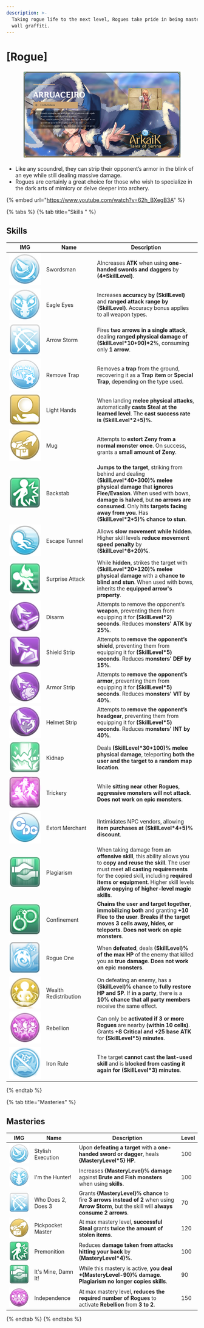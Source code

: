 ```yaml
---
description: >-
  Taking rogue life to the next level, Rogues take pride in being masters of
  wall graffiti.
---
```


# \[Rogue]

<figure><img src="../../.gitbook/assets/700px-1Arruaceiro.png" alt=""><figcaption></figcaption></figure>

* Like any scoundrel, they can strip their opponent’s armor in the blink of an eye while still dealing massive damage.
* Rogues are certainly a great choice for those who wish to specialize in the dark arts of mimicry or delve deeper into archery.

{% embed url="https://www.youtube.com/watch?v=62h_BXegB3A" %}

{% tabs %}
{% tab title="Skills " %}
## **Skills**

<table><thead><tr><th width="84">IMG</th><th width="120">Name</th><th>Description</th></tr></thead><tbody><tr><td><img src="../../.gitbook/assets/2a (1).png" alt=""></td><td>Swordsman</td><td>AIncreases <strong>ATK</strong> when using <strong>one-handed swords and daggers</strong> by <strong>(4*SkillLevel)</strong>.</td></tr><tr><td><img src="../../.gitbook/assets/44a (1).png" alt=""></td><td>Eagle Eyes</td><td>Increases <strong>accuracy by (SkillLevel)</strong> and <strong>ranged attack range by (SkillLevel)</strong>. Accuracy bonus applies to all weapon types.</td></tr><tr><td><img src="../../.gitbook/assets/46a (1).png" alt=""></td><td>Arrow Storm</td><td>Fires <strong>two arrows in a single attack</strong>, dealing <strong>ranged physical damage of (SkillLevel*10+90)*2%</strong>, consuming only <strong>1 arrow</strong>.</td></tr><tr><td><img src="../../.gitbook/assets/124a (1).png" alt=""></td><td>Remove Trap</td><td>Removes a <strong>trap</strong> from the ground, recovering it as a <strong>Trap item</strong> or <strong>Special Trap</strong>, depending on the type used.</td></tr><tr><td><img src="../../.gitbook/assets/210a.png" alt=""></td><td>Light Hands</td><td>When landing <strong>melee physical attacks</strong>, automatically <strong>casts Steal at the learned level</strong>. The <strong>cast success rate is (SkillLevel*2+5)%</strong>.</td></tr><tr><td><img src="../../.gitbook/assets/50a (1).png" alt=""></td><td>Mug</td><td>Attempts to <strong>extort Zeny from a normal monster once</strong>. On success, grants a <strong>small amount of Zeny</strong>.</td></tr><tr><td><img src="../../.gitbook/assets/212a.png" alt=""></td><td>Backstab</td><td><strong>Jumps to the target</strong>, striking from behind and dealing <strong>(SkillLevel*40+300)% melee physical damage</strong> that <strong>ignores Flee/Evasion</strong>. When used with bows, <strong>damage is halved</strong>, but <strong>no arrows are consumed</strong>. Only hits <strong>targets facing away from you</strong>. Has <strong>(SkillLevel*2+5)% chance to stun</strong>.</td></tr><tr><td><img src="../../.gitbook/assets/213a.png" alt=""></td><td>Escape Tunnel</td><td>Allows <strong>slow movement while hidden</strong>. Higher skill levels <strong>reduce movement speed penalty</strong> by <strong>(SkillLevel*6+20)%</strong>.</td></tr><tr><td><img src="../../.gitbook/assets/214a.png" alt=""></td><td>Surprise Attack</td><td>While <strong>hidden</strong>, strikes the target with <strong>(SkillLevel*20+120)% melee physical damage</strong> with a <strong>chance to blind and stun</strong>. When used with bows, inherits the <strong>equipped arrow's property</strong>.</td></tr><tr><td><img src="../../.gitbook/assets/215a.png" alt=""></td><td>Disarm</td><td>Attempts to remove the opponent’s <strong>weapon</strong>, preventing them from equipping it for <strong>(SkillLevel*2) seconds</strong>. Reduces <strong>monsters' ATK by 25%</strong>.</td></tr><tr><td><img src="../../.gitbook/assets/216a.png" alt=""></td><td>Shield Strip</td><td>Attempts to <strong>remove the opponent’s shield</strong>, preventing them from equipping it for <strong>(SkillLevel*5) seconds</strong>. Reduces <strong>monsters' DEF by 15%</strong>.</td></tr><tr><td><img src="../../.gitbook/assets/217a.png" alt=""></td><td>Armor Strip</td><td>Attempts to <strong>remove the opponent’s armor</strong>, preventing them from equipping it for <strong>(SkillLevel*5) seconds</strong>. Reduces <strong>monsters' VIT by 40%</strong>.</td></tr><tr><td><img src="../../.gitbook/assets/218a.png" alt=""></td><td>Helmet Strip</td><td>Attempts to <strong>remove the opponent’s headgear</strong>, preventing them from equipping it for <strong>(SkillLevel*5) seconds</strong>. Reduces <strong>monsters' INT by 40%</strong>.</td></tr><tr><td><img src="../../.gitbook/assets/219a.png" alt=""></td><td>Kidnap</td><td>Deals <strong>(SkillLevel*30+100)% melee physical damage</strong>, teleporting <strong>both the user and the target to a random map location</strong>.</td></tr><tr><td><img src="../../.gitbook/assets/223a.png" alt=""></td><td>Trickery</td><td>While <strong>sitting near other Rogues</strong>, <strong>aggressive monsters will not attack</strong>. <strong>Does not work on epic monsters</strong>.</td></tr><tr><td><img src="../../.gitbook/assets/224a.png" alt=""></td><td>Extort Merchant</td><td>IIntimidates NPC vendors, allowing <strong>item purchases at (SkillLevel*4+5)% discount</strong>.</td></tr><tr><td><img src="../../.gitbook/assets/225a.png" alt=""></td><td>Plagiarism</td><td>When taking damage from an <strong>offensive skill</strong>, this ability allows you to <strong>copy and reuse the skill</strong>. The user must meet <strong>all casting requirements</strong> for the copied skill, including <strong>required items or equipment</strong>. Higher skill levels <strong>allow copying of higher-level magic skills</strong>.</td></tr><tr><td><img src="../../.gitbook/assets/1005a.png" alt=""></td><td>Confinement</td><td><strong>Chains the user and target together</strong>, <strong>immobilizing both</strong> and granting <strong>+10 Flee to the user</strong>. <strong>Breaks if the target moves 3 cells away, hides, or teleports</strong>. <strong>Does not work on epic monsters</strong>.</td></tr><tr><td><img src="../../.gitbook/assets/810a.png" alt=""></td><td>Rogue One</td><td>When <strong>defeated</strong>, deals <strong>(SkillLevel)% of the max HP</strong> of the enemy that killed you as <strong>true damage</strong>. <strong>Does not work on epic monsters</strong>.</td></tr><tr><td><img src="../../.gitbook/assets/811a.png" alt=""></td><td>Wealth Redistribution</td><td>On defeating an enemy, has a <strong>(SkillLevel)% chance</strong> to <strong>fully restore HP and SP</strong>. If <strong>in a party</strong>, there is a <strong>10% chance that all party members</strong> receive the same effect.</td></tr><tr><td><img src="../../.gitbook/assets/812a.png" alt=""></td><td>Rebellion</td><td>Can only be <strong>activated if 3 or more Rogues</strong> are nearby <strong>(within 10 cells)</strong>. Grants <strong>+8 Critical and +25 base ATK</strong> for <strong>(SkillLevel*5) minutes</strong>.</td></tr><tr><td><img src="../../.gitbook/assets/813a.png" alt=""></td><td>Iron Rule</td><td>The target <strong>cannot cast the last-used skill</strong> and is <strong>blocked from casting it again for (SkillLevel*3) minutes</strong>.</td></tr></tbody></table>
{% endtab %}

{% tab title="Masteries" %}
## Masteries

<table><thead><tr><th width="84">IMG</th><th width="114">Name</th><th width="399">Description</th><th>Level</th></tr></thead><tbody><tr><td><img src="../../.gitbook/assets/2a (1).png" alt=""></td><td>Stylish Execution</td><td>Upon <strong>defeating a target</strong> with a <strong>one-handed sword or dagger</strong>, heals <strong>{MasteryLevel*5} HP</strong>.</td><td>100</td></tr><tr><td><img src="../../.gitbook/assets/44a (1).png" alt=""></td><td>I'm the Hunter!</td><td>Increases <strong>{MasteryLevel}% damage</strong> against <strong>Brute and Fish monsters</strong> when using <strong>skills</strong>.</td><td>100</td></tr><tr><td><img src="../../.gitbook/assets/46a (1).png" alt=""></td><td>Who Does 2, Does 3</td><td>Grants <strong>{MasteryLevel}% chance</strong> to fire <strong>3 arrows instead of 2</strong> when using <strong>Arrow Storm</strong>, but the skill will <strong>always consume 2 arrows</strong>.</td><td>70</td></tr><tr><td><img src="../../.gitbook/assets/50a (1).png" alt=""></td><td>Pickpocket Master</td><td>At max mastery level, <strong>successful Steal</strong> grants <strong>twice the amount of stolen items</strong>.</td><td>120</td></tr><tr><td><img src="../../.gitbook/assets/212a.png" alt=""></td><td>Premonition</td><td>Reduces <strong>damage taken from attacks hitting your back</strong> by <strong>{MasteryLevel*4}%</strong>.</td><td>100</td></tr><tr><td><img src="../../.gitbook/assets/225a.png" alt=""></td><td>It's Mine, Damn It!</td><td>While this mastery is active, <strong>you deal +{MasteryLevel-90}% damage</strong>. <strong>Plagiarism no longer copies skills</strong>.</td><td>90</td></tr><tr><td><img src="../../.gitbook/assets/812a.png" alt=""></td><td>Independence</td><td>At max mastery level, <strong>reduces the required number of Rogues</strong> to activate <strong>Rebellion</strong> from <strong>3 to 2</strong>.</td><td>150</td></tr></tbody></table>
{% endtab %}
{% endtabs %}
